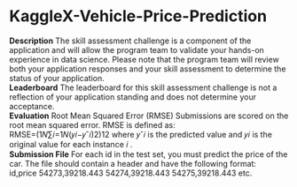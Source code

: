 # KaggleX-Vehicle-Price-Prediction


**Description**
The skill assessment challenge is a component of the application and will allow the program team to validate your hands-on experience in data science. Please note that the program team will review both your application responses and your skill assessment to determine the status of your application.
<br>
**Leaderboard**
The leaderboard for this skill assessment challenge is not a reflection of your application standing and does not determine your acceptance.
<br>
**Evaluation**
Root Mean Squared Error (RMSE)
Submissions are scored on the root mean squared error. RMSE is defined as:
<br>
RMSE=(1𝑁∑𝑖=1𝑁(𝑦𝑖−𝑦ˆ𝑖)2)12
where 𝑦ˆ𝑖
 is the predicted value and 𝑦𝑖
 is the original value for each instance 𝑖
.
<br>
**Submission File**
For each id in the test set, you must predict the price of the car. The file should contain a header and have the following format:
<br>
id,price
54273,39218.443
54274,39218.443
54275,39218.443
etc.
